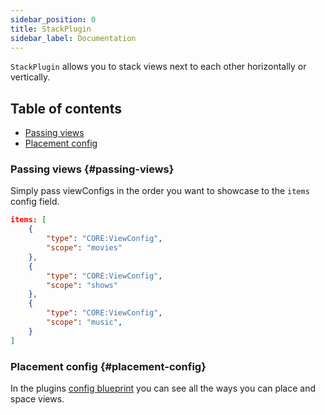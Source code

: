```yaml
---
sidebar_position: 0
title: StackPlugin
sidebar_label: Documentation
---
```


`StackPlugin` allows you to stack views next to each other horizontally or vertically. 

## Table of contents
- [Passing views](#passing-views)
- [Placement config](#placement-config)

### Passing views \{#passing-views}
Simply pass viewConfigs in the order you want to showcase to the `items` config field.

```json title="view-items.recipe.json"
items: [
    {
        "type": "CORE:ViewConfig",
        "scope": "movies"
    },
    {
        "type": "CORE:ViewConfig",
        "scope": "shows"
    },
    {
        "type": "CORE:ViewConfig",
        "scope": "music",
    }
]
```

### Placement config \{#placement-config}
In the plugins [config blueprint](./Blueprints) you can see all the ways you can place and space views.